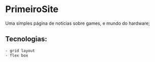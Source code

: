 # PrimeiroSite
Uma simples página de notícias sobre games, e mundo do hardware;

## Tecnologias:

```Css
- grid layout
- flex box
